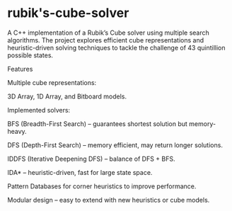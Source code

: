 # rubik's-cube-solver
A C++ implementation of a Rubik’s Cube solver using multiple search algorithms.
The project explores efficient cube representations and heuristic-driven solving techniques to tackle the challenge of 43 quintillion possible states.


Features

Multiple cube representations:

3D Array, 1D Array, and Bitboard models.

Implemented solvers:

BFS (Breadth-First Search) – guarantees shortest solution but memory-heavy.

DFS (Depth-First Search) – memory efficient, may return longer solutions.

IDDFS (Iterative Deepening DFS) – balance of DFS + BFS.

IDA* – heuristic-driven, fast for large state space.

Pattern Databases for corner heuristics to improve performance.

Modular design – easy to extend with new heuristics or cube models.
